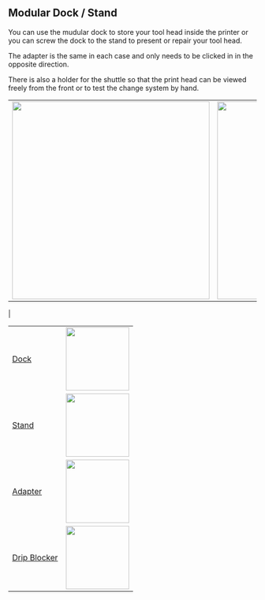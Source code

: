 ## Modular Dock / Stand


You can use the mudular dock to store your tool head inside the printer 
or you can screw the dock to the stand to present or repair your tool head.

The adapter is the same in each case and only needs to be clicked in in the opposite direction.

There is also a holder for the shuttle so that the print head can be viewed freely from the front or to test the change system by hand.

||||
|---|---|---|
<img width="400px" src="https://github.com/walterwissmann/Roerich_64/assets/42293697/ce8b93d7-127b-47c2-9531-5587218e3031" /> | <img width="400px" src="https://github.com/walterwissmann/Roerich_64/assets/42293697/01fa5a00-7148-43ca-a86a-e9614f7473ef" /> | <img width="400px" src="https://github.com/walterwissmann/Roerich_64/assets/42293697/fe252fe1-515b-4762-9885-69c5489a1edf" />
|



|||
|---|---|
| [Dock](https://github.com/walterwissmann/Roerich_64/blob/Main/3d-Print/Dock%20Stand/Dock/Readme.md) | <img width="128px" src="https://github.com/walterwissmann/Roerich_64/assets/42293697/c5801752-177f-469b-a209-18f60a1278b7" /> |
| [Stand](https://github.com/walterwissmann/Roerich_64/blob/Main/3d-Print/Dock%20Stand/Stand/Readme.md) | <img width="128px" src="https://github.com/walterwissmann/Roerich_64/assets/42293697/8c29dbbc-9f84-4e9a-9607-30b3b857111e" /> |
| [Adapter](https://github.com/walterwissmann/Roerich_64/blob/Main/3d-Print/Dock%20Stand/Adapter/Readme.md) | <img width="128px" src="https://github.com/walterwissmann/Roerich_64/assets/42293697/ccbce366-c42d-4171-9449-6c7e71bcc6cc" /> |
| [Drip Blocker](https://github.com/walterwissmann/Roerich_64/blob/Main/3d-Print/Dock%20Stand/Drip_Blocker/README.md) | <img width="128px" src="https://github.com/walterwissmann/Roerich_64/assets/42293697/13a47f28-ab09-4153-aa9c-2fec5e7cf44e" /> |

 
